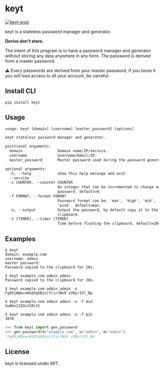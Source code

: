 # keyt

[![keyt-pypi](https://img.shields.io/pypi/v/keyt.svg)](https://pypi.python.org/pypi/keyt)

keyt is a stateless password manager and generator.

**Derive don't store.**

The intent of this program is to have a password manager and generator without storing any data anywhere in any form. The password is derived from a master password.

⚠️ Every passwords are derived from your master password, if you loose it you will lose access to all your account, be carreful.

## Install CLI

```shell
pip install keyt
```

## Usage

```txt
usage: keyt [domain] [username] [master_password] [options]

keyt stateless password manager and generator.

positional arguments:
  domain                Domain name/IP/service.
  username              Username/Email/ID.
  master_password       Master password used during the password generation.

optional arguments:
  -h, --help            show this help message and exit
  --version
  -c COUNTER, --counter COUNTER
                        An integer that can be incremented to change our the
                        password. default=0.
  -f FORMAT, --format FORMAT
                        Password format can be: 'max', 'high', 'mid', 'pin' or
                        'pin6'. default=max.
  -o, --output          Output the password, by default copy it to the
                        clipboard.
  -t [TIMER], --timer [TIMER]
                        Time before flushing the clipboard. default=20s.
```

## Examples

```text
$ keyt
domain: example.com
username: admin
master password:
Password copied to the clipboard for 20s.

$ keyt example.com admin admin
Password copied to the clipboard for 20s.

$ keyt example.com admin admin -o
Fg0XjW@a=vWi@3qGBjo|Vlic7Wo9`zVKp!{Vl_Bp

$ keyt example.com admin admin -o -f mid
5w8Hv23ZUvJCRt2t

$ keyt example.com admin admin -o -f pin
3070
```

```python
>>> from keyt import gen_password
>>> gen_password(d="example.com", u="admin", m="admin")
'Fg0XjW@a=vWi@3qGBjo|Vlic7Wo9`zVKp!{Vl_Bp'
```

## License

keyt is licensed under MIT.
